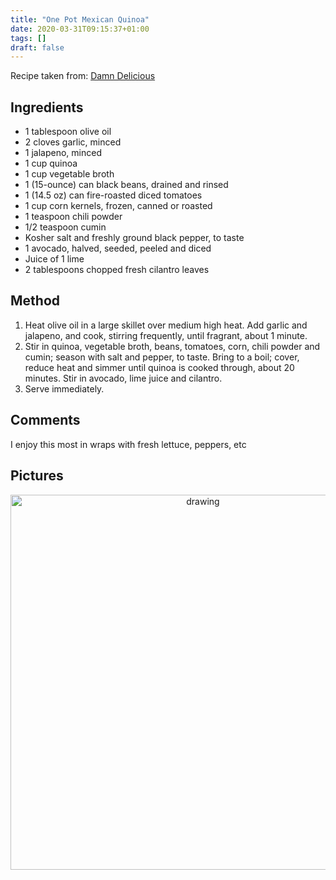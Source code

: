 ```yaml
---
title: "One Pot Mexican Quinoa"
date: 2020-03-31T09:15:37+01:00
tags: []
draft: false
---
```

Recipe taken from:
<a href=https://damndelicious.net/2014/04/09/one-pan-mexican-quinoa/ target="_blank">Damn Delicious</a>


## Ingredients 

* 1 tablespoon olive oil
* 2 cloves garlic, minced
* 1 jalapeno, minced
* 1 cup quinoa
* 1 cup vegetable broth
* 1 (15-ounce) can black beans, drained and rinsed
* 1 (14.5 oz) can fire-roasted diced tomatoes
* 1 cup corn kernels, frozen, canned or roasted
* 1 teaspoon chili powder
* 1/2 teaspoon cumin
* Kosher salt and freshly ground black pepper, to taste
* 1 avocado, halved, seeded, peeled and diced
* Juice of 1 lime
* 2 tablespoons chopped fresh cilantro leaves

## Method 

1. Heat olive oil in a large skillet over medium high heat. Add garlic and jalapeno, and cook, stirring frequently, until fragrant, about 1 minute.
2. Stir in quinoa, vegetable broth, beans, tomatoes, corn, chili powder and cumin; season with salt and pepper, to taste. Bring to a boil; cover, reduce heat and simmer until quinoa is cooked through, about 20 minutes. Stir in avocado, lime juice and cilantro.
3. Serve immediately.

## Comments

I enjoy this most in wraps with fresh lettuce, peppers, etc

## Pictures

<p align="center"> 
<img src="/food/images/IMG_2046-2.jpg" alt="drawing" width="600"/>
</p>
<br>